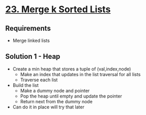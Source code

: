 # [23. Merge k Sorted Lists](https://leetcode.com/problems/merge-k-sorted-lists/)

## Requirements

- Merge linked lists

## Solution 1 - Heap

- Create a min heap that stores a tuple of (val,index,node)
  - Make an index that updates in the list traversal for all lists
  - Traverse each list
- Build the list
  - Make a dummy node and pointer
  - Pop the heap until empty and update the pointer
  - Return next from the dummy node
- Can do it in place will try that later
